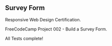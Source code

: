 ## Survey Form

Responsive Web Design Certification.

FreeCodeCamp Project 002 - Build a Survey Form.

All Tests complete!